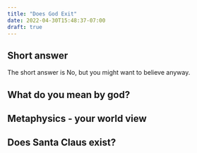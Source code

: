 ```yaml
---
title: "Does God Exit"
date: 2022-04-30T15:48:37-07:00
draft: true
---
```


## Short answer

The short answer is No, but you might want to believe anyway.


## What do you mean by god?


## Metaphysics - your world view


## Does Santa Claus exist?
